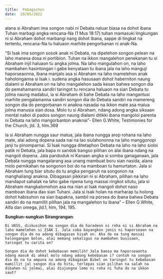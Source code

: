 ```yaml
---
title:  Pabagashon
date:  20/05/2022
---
```


alana si Abraham ima songon nabi ni Debata naluar biasa na dohot ibana Tuhan marbagi angka rencana-Na (1 Mus 18:17) tuhan mamasuki lingkungan ni si Abraham dohot marbangi nang dohot ibana, sappe di tingkat na tertentu, rencana-Na tu haluaon marhite pengorbanan ni anak-Na.

“Si Isak ima songon sosok anak ni Debata, na dipelehon songon pelean na laho manesa dosa ni portibion. Tuhan na ikkon mangalehon penekanan tu si Abraham injil haluaon tu angka jolma. Na laho mangulahon on, na laho mambahen hasintongan i gabe kenyataan tu ibana jala na laho manguji haporseaonna, Ibana manjalo asa si Abraham na laho mamelehon anak haholonganna si Isak i. sudena angka hasusaan dohot haberniton naung dialami si Abraham on na laho mangalehon sada kesan bahwa songon dia do pemahamanna sandiri taringot tu rencana haluaon na sian Debata tu jolma naung madabui, ia si Abraham di bahe Debata na laho mangantusi marhite pengalamanna sandiri songon dia do Debata sandiri na mamereng songon dia do pengorbanan ni anakna nasadai na ikkon mate asa malua jolma manusia sian dosa. Molo tu si Abraham, ndang adong angka siksaan mental naboi di pados songon naung dialami ditikki ibana mangoloi parenta ni Debata na laho mangorbanton anaknai”- Ellen G.White, Testimonies for the Church, jld. 3, hlm.369

Ia si Abraham nungga saur matua, jala ibana nungga arop rohana na laho mate, alai adong dopena sada nai na lao siulahononna na laho manggonopi janji tu pinomparnai. Si Isak nungga ditetaphon Debata na laho na laho sioloi patik ni Debata, jala bapa ni sandok bangso pilihan on alai ibana ndang na mangoli dopena. Jala panduduk ni Kanaan angka si somba ganaganaan, jala Debata nungga mangalarang asa unang mambuat boru sian nasida, alana molo pernikahan na songonon boi do na mamboan tu hamurtaton. Jala si Abraham tung biar situtu do tu angka pengaruh na songonon na manghaliangi anakna. Dibagasan pikkiran ni si Abraham, pilihan na laho mandapot sahalak na laho gabe ripena tung massai ringkot situtu, jala si Abraham mangkalomohon asa ma nian si Isak mangoli dohot naso mamboan ibana dao sian Tuhani. Jala si Isak holan na marharap tu holong dohot habisuhon na sian bapakna, sambil na porsea do ibana bahwa Debata sandiri do na mamillit pilihan jala na mangalehon tu ibana” – Ellen G.White, Alfa dan omega, jld.1, hlm, 194, 195.

**Sungkun-sungkun Sirangrangan**:

`Di UKSS, diskusihon ma songon dia do haradeon ni roha ni si Abraham na laho mamelehon si ISAK I. Jala coba bayangkon jenis ni haporseaon na songon dia do na adong dibagasan kisah on. Aha do na tung massai halongangan bolon, alai memang sekaligus na mambahen busisaon, taringot tu carita on?`

`Songon dia do dohot kebebasan memilih? Jala baosa ma haporseaonta ndang masuk di akkal molo ndang adong kebebasan i? contoh na songon dia do na ta ampuna na adong dibagasan Bibel on taringot tu kebebasan mamillit jal songon dia do hita, terlepas sian pilihan na salah na dibahen ni jolmai, alai diujungna lomo ni roha ni Tuha do na ikkon saut?`